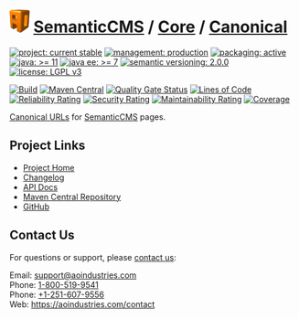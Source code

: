 # [<img src="ao-logo.png" alt="AO Logo" width="35" height="40">](https://github.com/ao-apps) [SemanticCMS](https://github.com/ao-apps/semanticcms) / [Core](https://github.com/ao-apps/semanticcms-core) / [Canonical](https://github.com/ao-apps/semanticcms-core-canonical)

[![project: current stable](https://semanticcms.com/ao-badges/project-current-stable.svg)](https://aoindustries.com/life-cycle#project-current-stable)
[![management: production](https://semanticcms.com/ao-badges/management-production.svg)](https://aoindustries.com/life-cycle#management-production)
[![packaging: active](https://semanticcms.com/ao-badges/packaging-active.svg)](https://aoindustries.com/life-cycle#packaging-active)  
[![java: &gt;= 11](https://semanticcms.com/ao-badges/java-11.svg)](https://docs.oracle.com/en/java/javase/11/)
[![java ee: &gt;= 7](https://semanticcms.com/ao-badges/javaee-7.svg)](https://docs.oracle.com/javaee/7/)
[![semantic versioning: 2.0.0](https://semanticcms.com/ao-badges/semver-2.0.0.svg)](http://semver.org/spec/v2.0.0.html)
[![license: LGPL v3](https://semanticcms.com/ao-badges/license-lgpl-3.0.svg)](https://www.gnu.org/licenses/lgpl-3.0)

[![Build](https://github.com/ao-apps/semanticcms-core-canonical/workflows/Build/badge.svg?branch=1.x)](https://github.com/ao-apps/semanticcms-core-canonical/actions?query=workflow%3ABuild)
[![Maven Central](https://maven-badges.herokuapp.com/maven-central/com.semanticcms/semanticcms-core-canonical/badge.svg)](https://maven-badges.herokuapp.com/maven-central/com.semanticcms/semanticcms-core-canonical)
[![Quality Gate Status](https://sonarcloud.io/api/project_badges/measure?branch=1.x&project=com.semanticcms%3Asemanticcms-core-canonical&metric=alert_status)](https://sonarcloud.io/dashboard?branch=1.x&id=com.semanticcms%3Asemanticcms-core-canonical)
[![Lines of Code](https://sonarcloud.io/api/project_badges/measure?branch=1.x&project=com.semanticcms%3Asemanticcms-core-canonical&metric=ncloc)](https://sonarcloud.io/component_measures?branch=1.x&id=com.semanticcms%3Asemanticcms-core-canonical&metric=ncloc)  
[![Reliability Rating](https://sonarcloud.io/api/project_badges/measure?branch=1.x&project=com.semanticcms%3Asemanticcms-core-canonical&metric=reliability_rating)](https://sonarcloud.io/component_measures?branch=1.x&id=com.semanticcms%3Asemanticcms-core-canonical&metric=Reliability)
[![Security Rating](https://sonarcloud.io/api/project_badges/measure?branch=1.x&project=com.semanticcms%3Asemanticcms-core-canonical&metric=security_rating)](https://sonarcloud.io/component_measures?branch=1.x&id=com.semanticcms%3Asemanticcms-core-canonical&metric=Security)
[![Maintainability Rating](https://sonarcloud.io/api/project_badges/measure?branch=1.x&project=com.semanticcms%3Asemanticcms-core-canonical&metric=sqale_rating)](https://sonarcloud.io/component_measures?branch=1.x&id=com.semanticcms%3Asemanticcms-core-canonical&metric=Maintainability)
[![Coverage](https://sonarcloud.io/api/project_badges/measure?branch=1.x&project=com.semanticcms%3Asemanticcms-core-canonical&metric=coverage)](https://sonarcloud.io/component_measures?branch=1.x&id=com.semanticcms%3Asemanticcms-core-canonical&metric=Coverage)

[Canonical URLs](https://support.google.com/webmasters/answer/139066) for [SemanticCMS](https://github.com/ao-apps/semanticcms) pages.

## Project Links
* [Project Home](https://semanticcms.com/core/canonical/)
* [Changelog](https://semanticcms.com/core/canonical/changelog)
* [API Docs](https://semanticcms.com/core/canonical/apidocs/)
* [Maven Central Repository](https://search.maven.org/artifact/com.semanticcms/semanticcms-core-canonical)
* [GitHub](https://github.com/ao-apps/semanticcms-core-canonical)

## Contact Us
For questions or support, please [contact us](https://aoindustries.com/contact):

Email: [support@aoindustries.com](mailto:support@aoindustries.com)  
Phone: [1-800-519-9541](tel:1-800-519-9541)  
Phone: [+1-251-607-9556](tel:+1-251-607-9556)  
Web: https://aoindustries.com/contact
